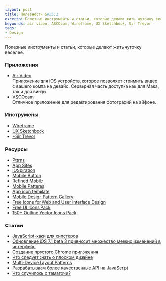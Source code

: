 ```yaml
---
layout: post
title: Полезности &#35;1
excertp: Полезные инструменты и статьи, которые делают жить чуточку веселее.
keywords: air video, ASCOcam, Wireframe, UX Sketchbook, Sir Trevor
tags:
- Design
---
```


Полезные инструменты и статьи, которые делают жить чуточку веселее.

### Приложения

- [Air Video]() <br />Приложение для iOS устройств, которое позволяет стримить видео с вашего компа на девайс. Серверная часть доступна как для Мака, так и для винды.
- [VSCOcam]() <br />Отличное приложение для редактирования фотографий на айфоне.

### Инструмены

- [Wireframe](https://wireframe.cc/)
- [UX Sketchbook](http://appsketchbook.com/products/ux-sketchbook)
- [+Sir Trevor](http://madebymany.github.io/sir-trevor-js/)


### Ресурсы

- [Pttrns](http://pttrns.com/)
- [App Sites](http://www.appsites.com/)
- [iOSpiration](http://www.iospirations.com/)
- [Mobile Button](http://houseofbuttons.tumblr.com/)
- [Refined Mobile](http://refinedmobile.com/)
- [Mobile Patterns](http://www.mobile-patterns.com/)
- [App icon template](http://appicontemplate.com/)
- [Mobile Design Pattern Gallery](http://mobiledesignpatterngallery.com/mobile-patterns.php)
- [Free Icons for Web and User Interface Design](http://www.cssauthor.com/free-icons-web-user-interface-design-37/)
- [Free UI Icons Pack](http://dribbble.com/shots/1386860-Free-UI-Icons-Pack-Download)
- [150+ Outline Vector Icons Pack](http://www.freebiesgallery.com/150-outline-vector-icons-pack/)


### Статьи

- [JavaScript-хаки для хипстеров](http://frontender.info/javascript-hacks-for-hipsters)
- [Обновление iOS 7.1 beta 3 привносит множество мелких изменений в интерфейс](http://macilove.com/news/update-ios-7_1-beta-3-brings-a-lot-of-small-changes-in-the-interface/)
- [Создание простого Chrome приложения](http://habrahabr.ru/company/google/blog/212107/)
- [Что следует знать о плоском дизайне](http://habrahabr.ru/company/genue/blog/204194/)
- [Multi-Device Layout Patterns](http://www.lukew.com/ff/entry.asp?1514)
- [Разрабатываем более качественные API на JavaScript](http://frontender.info/designing-javascript-apis-usability/)
- [Что случилось с тамагочи?](http://kanobu.ru/articles/chto-sluchilos-s-tamagochi-367904/)
